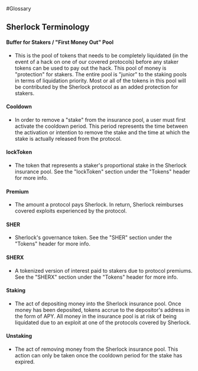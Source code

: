 #Glossary

## Sherlock Terminology

#### Buffer for Stakers / "First Money Out" Pool
- This is the pool of tokens that needs to be completely liquidated (in the event of a hack on one of our covered protocols) before any staker tokens can be used to pay out the hack. This pool of money is "protection" for stakers. The entire pool is "junior" to the staking pools in terms of liquidation priority. Most or all of the tokens in this pool will be contributed by the Sherlock protocol as an added protection for stakers. 

#### Cooldown
- In order to remove a "stake" from the insurance pool, a user must first activate the cooldown period. This period represents the time between the activation or intention to remove the stake and the time at which the stake is actually released from the protocol.

#### lockToken
- The token that represents a staker's proportional stake in the Sherlock insurance pool. See the "lockToken" section under the "Tokens" header for more info.

#### Premium
- The amount a protocol pays Sherlock. In return, Sherlock reimburses covered exploits experienced by the protocol.

#### SHER
- Sherlock's governance token. See the "SHER" section under the "Tokens" header for more info.

#### SHERX
- A tokenized version of interest paid to stakers due to protocol premiums. See the "SHERX" section under the "Tokens" header for more info.

#### Staking
- The act of depositing money into the Sherlock insurance pool. Once money has been deposited, tokens accrue to the depositor's address in the form of APY. All money in the insurance pool is at risk of being liquidated due to an exploit at one of the protocols covered by Sherlock.

#### Unstaking
- The act of removing money from the Sherlock insurance pool. This action can only be taken once the cooldown period for the stake has expired.
